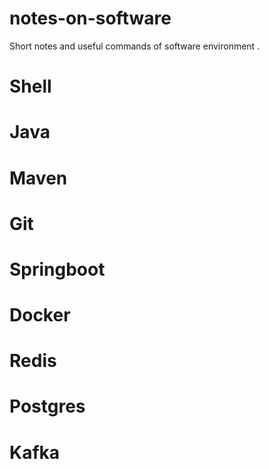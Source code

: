 # notes-on-software
Short notes and useful commands of software environment . 




# Shell


# Java


# Maven


# Git


# Springboot



# Docker


# Redis


# Postgres



# Kafka
